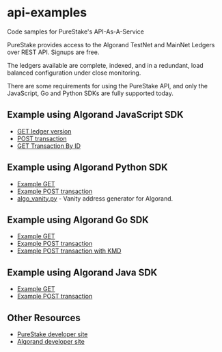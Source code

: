 # api-examples
Code samples for PureStake's API-As-A-Service

PureStake provides access to the Algorand TestNet and MainNet Ledgers over REST API. Signups are free.

The ledgers available are complete, indexed, and in a redundant, load balanced configuration under close monitoring.  

There are some requirements for using the PureStake API, and only the JavaScript, Go and Python SDKs are fully supported today. 


## Example using Algorand JavaScript SDK

* [GET ledger version](javascript-examples/get_versions.js)
* [POST transaction](javascript-examples/submit_tx.js)
* [GET Transaction By ID](javascript-examples/get_tx.js)

## Example using Algorand Python SDK

* [Example GET](python-examples/example_custom_header.py)
* [Example POST transaction](python-examples/complete_example.py)
* [algo_vanity.py](python-examples/algo_vanity.py) - Vanity address generator for Algorand.

## Example using Algorand Go SDK

* [Example GET](go-examples/example_custom_header.go)
* [Example POST transaction](go-examples/submit_tx.go)
* [Example POST transaction with KMD](go-examples/signsubmit.go)

## Example using Algorand Java SDK

* [Example GET](java-examples/ExampleCustomHeader.java)
* [Example POST transaction](java-examples/SubmitTx.java)

## Other Resources

* [PureStake developer site](https://developer.purestake.io)
* [Algorand developer site](https://developer.algorand.com)


